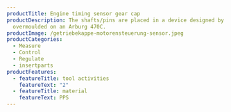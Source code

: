 ```yaml
---
productTitle: Engine timing sensor gear cap
productDescription: The shafts/pins are placed in a device designed by Pfaff and
  overmoulded on an Arburg 470C.
productImage: /getriebekappe-motorensteuerung-sensor.jpeg
productCategories:
  - Measure
  - Control
  - Regulate
  - insertparts
productFeatures:
  - featureTitle: tool activities
    featureText: "2"
  - featureTitle: material
    featureText: PPS
---
```

